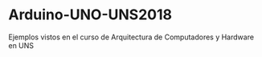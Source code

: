 # Arduino-UNO-UNS2018
Ejemplos vistos en el curso de Arquitectura de Computadores y Hardware en UNS
